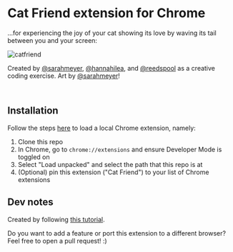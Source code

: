 # Cat Friend extension for Chrome

...for experiencing the joy of your cat showing its love by waving its tail between you and your screen:

![catfriend](https://github.com/hannahilea/cat-friend-chrome-extension/assets/1076701/53e3f5c3-adcc-45b9-b46e-678880c65d4d)

Created by [@sarahmeyer](https://github.com/sarahmeyer), [@hannahilea](https://github.com/hannahilea), and [@reedspool](https://github.com/reedspool) as a creative coding exercise. Art by [@sarahmeyer](https://github.com/sarahmeyer)!

<a href='http://www.recurse.com' title='Made with love at the Recurse Center'><img src='https://cloud.githubusercontent.com/assets/2883345/11322973/9e557144-910b-11e5-959a-8fdaaa4a88c5.png' height='14px'/></a>

## Installation 
Follow the steps [here](https://developer.chrome.com/docs/extensions/get-started/tutorial/hello-world) to load a local Chrome extension, namely:
1. Clone this repo
2. In Chrome, go to `chrome://extensions` and ensure Developer Mode is toggled on 
3. Select "Load unpacked" and select the path that this repo is at 
4. (Optional) pin this extension ("Cat Friend") to your list of Chrome extensions 

## Dev notes
Created by following [this tutorial](https://developer.chrome.com/docs/extensions/get-started/tutorial/scripts-on-every-tab). 

Do you want to add a feature or port this extension to a different browser? Feel free to open a pull request! :) 

